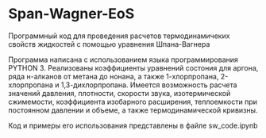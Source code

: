 # Span-Wagner-EoS
Программный код для проведения расчетов термодинамичеких свойств жидкостей с помощью уравнения Шпана-Вагнера

Программа написана с использованием языка программирования PYTHON 3. Реализованы коэффициенты уравнений состония для аргона, ряда н-алканов от метана до нонана, а также 1-хлорпропана, 2-хлорпропана и 1,3-дихлорпропана. Имеется возможность расчета значений давления, плотности, скорости звука, изотермической сжимемости, коэффициента изобарного расширения, теплоемкости при постоянном давлении и объеме, а также термодинамической кривизны.

Код и примеры его использования представлены в файле sw_code.ipynb

